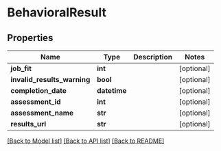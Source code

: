 # BehavioralResult

## Properties
Name | Type | Description | Notes
------------ | ------------- | ------------- | -------------
**job_fit** | **int** |  | [optional] 
**invalid_results_warning** | **bool** |  | [optional] 
**completion_date** | **datetime** |  | [optional] 
**assessment_id** | **int** |  | [optional] 
**assessment_name** | **str** |  | [optional] 
**results_url** | **str** |  | [optional] 

[[Back to Model list]](../README.md#documentation-for-models) [[Back to API list]](../README.md#documentation-for-api-endpoints) [[Back to README]](../README.md)


